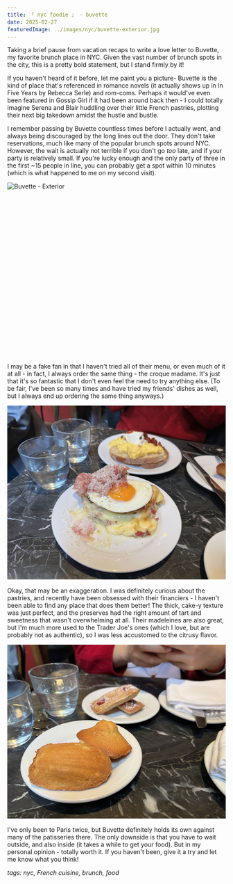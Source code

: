 ```yaml
---
title: 「 nyc foodie 」 - buvette
date: 2025-02-27
featuredImage: ../images/nyc/buvette-exterior.jpg
---
```


Taking a brief pause from vacation recaps to write a love letter to Buvette, my favorite brunch place in NYC. Given the vast number of brunch spots in the city, this is a pretty bold statement, but I stand firmly by it!

If you haven't heard of it before, let me paint you a picture- Buvette is the kind of place that's referenced in romance novels (it actually shows up in In Five Years by Rebecca Serle) and rom-coms. Perhaps it would've even been featured in Gossip Girl if it had been around back then - I could totally imagine Serena and Blair huddling over their little French pastries, plotting their next big takedown amidst the hustle and bustle. 

I remember passing by Buvette countless times before I actually went, and always being discouraged by the long lines out the door. They don't take reservations, much like many of the popular brunch spots around NYC. However, the wait is actually not terrible if you don't go _too_ late, and if your party is relatively small. If you're lucky enough and the only party of three in the first ~15 people in line, you can probably get a spot within 10 minutes (which is what happened to me on my second visit). 

<div>
    <img src="../images/nyc/buvette_exterior.jpg"
        alt="Buvette - Exterior"
        style="height: 400px; object-fit:cover;display:inline-block;"
    />
</div>

I may be a fake fan in that I haven't tried all of their menu, or even much of it at all - in fact, I always order the same thing - the croque madame. It's just that it's so fantastic that I don't even feel the need to try anything else. (To be fair, I've been so many times and have tried my friends' dishes as well, but I always end up ordering the same thing anyways.)

<div>
    <img src="../images/nyc/buvette-croque-madame.jpg"
        alt="Buvette - Croque Madame"
        style="height: 400px; object-fit:cover;display:inline-block;"
    />
</div>

Okay, that may be an exaggeration. I was definitely curious about the pastries, and recently have been obsessed with their financiers - I haven't been able to find any place that does them better! The thick, cake-y texture was just perfect, and the preserves had the right amount of tart and sweetness that wasn't overwhelming at all. Their madeleines are also great, but I'm much more used to the Trader Joe's ones (which I love, but are probably not as authentic), so I was less accustomed to the citrusy flavor. 

<div>
    <img src="../images/nyc/buvette-pastries.jpg"
        alt="Buvette - Pastries"
        style="height: 400px; object-fit:cover;display:inline-block;"
    />
</div>

I've only been to Paris twice, but Buvette definitely holds its own against many of the patisseries there. The only downside is that you have to wait outside, and also inside (it takes a while to get your food). But in my personal opinion - totally worth it. If you haven't been, give it a try and let me know what you think!

_tags: nyc, French cuisine, brunch, food_










